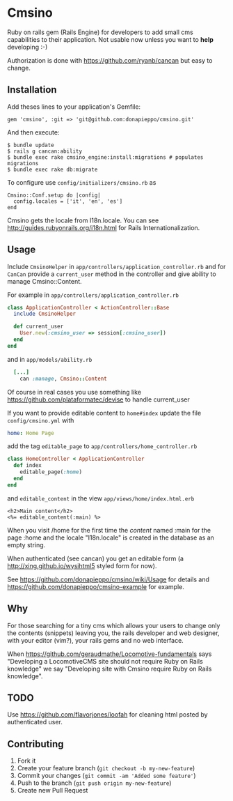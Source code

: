 # Cmsino

Ruby on rails gem (Rails Engine) for developers to add small cms capabilities to their application. Not usable now unless you want to **help** developing :-)

Authorization is done with https://github.com/ryanb/cancan
but easy to change.

## Installation

Add theses lines to your application's Gemfile:

    gem 'cmsino', :git => 'git@github.com:donapieppo/cmsino.git'

And then execute:

    $ bundle update
    $ rails g cancan:ability
    $ bundle exec rake cmsino_engine:install:migrations # populates migrations
    $ bundle exec rake db:migrate

To configure use `config/initializers/cmsino.rb` as

    Cmsino::Conf.setup do |config|
      config.locales = ['it', 'en', 'es']
    end

Cmsino gets the locale from I18n.locale. You can see http://guides.rubyonrails.org/i18n.html
for Rails Internationalization.

## Usage

Include `CmsinoHelper` in `app/controllers/application_controller.rb` and
for `CanCan` provide a `current_user` method in the controller and give 
ability to manage Cmsino::Content.

For example in `app/controllers/application_controller.rb`

```ruby
class ApplicationController < ActionController::Base
  include CmsinoHelper

  def current_user
    User.new(:cmsino_user => session[:cmsino_user])
  end 
end
```

and in `app/models/ability.rb`

```ruby
  [...]
    can :manage, Cmsino::Content

```

Of course in real cases you use something like 
https://github.com/plataformatec/devise to handle
current_user

If you want to provide editable content to `home#index`
update the file `config/cmsino.yml` with 

```yaml
home: Home Page
```

add the tag `editable_page` to 
`app/controllers/home_controller.rb`

```ruby
class HomeController < ApplicationController
  def index
    editable_page(:home)
  end
end
```

and `editable_content` in the view `app/views/home/index.html.erb`

```erb
<h2>Main content</h2>
<%= editable_content(:main) %>
```

When you visit /home for the first time the *content* named
:main for the page :home and the locale "I18n.locale"
is created in the database as an empty string.

When authenticated (see cancan) you get an editable 
form (a http://xing.github.io/wysihtml5 styled form for now).

See https://github.com/donapieppo/cmsino/wiki/Usage for details
and https://github.com/donapieppo/cmsino-example for example.

## Why

For those searching for a tiny cms which allows your users to change 
only the contents (snippets) leaving you, the rails developer and web designer, 
with your editor (vim?), your rails gems and no web interface.

When https://github.com/geraudmathe/Locomotive-fundamentals says "Developing a LocomotiveCMS site should not require Ruby on Rails knowledge" we say "Developing site with Cmsino require Ruby on Rails knowledge". 

## TODO

Use https://github.com/flavorjones/loofah for cleaning html posted by authenticated
user.

## Contributing

1. Fork it
2. Create your feature branch (`git checkout -b my-new-feature`)
3. Commit your changes (`git commit -am 'Added some feature'`)
4. Push to the branch (`git push origin my-new-feature`)
5. Create new Pull Request
